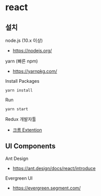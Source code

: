 # react

## 설치

node.js (10.x 이상)

- <https://nodejs.org/>

yarn (빠른 npm)

- <https://yarnpkg.com/>

Install Packages

```
yarn install
```

Run

```
yarn start
```

Redux 개발자툴

- [크롬 Extention](https://chrome.google.com/webstore/detail/redux-devtools/lmhkpmbekcpmknklioeibfkpmmfibljd)

## UI Components

Ant Design

- <https://ant.design/docs/react/introduce>

Evergreen UI

- <https://evergreen.segment.com/>
